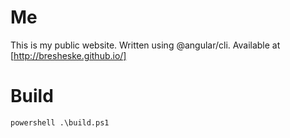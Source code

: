 # Me
This is my public website.  Written using @angular/cli.
Available at [http://bresheske.github.io/]
# Build
```
powershell .\build.ps1
```